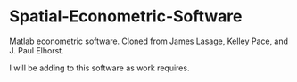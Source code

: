 # Spatial-Econometric-Software
Matlab econometric software. Cloned from James Lasage, Kelley Pace, and J. Paul Elhorst.

I will be adding to this software as work requires.
